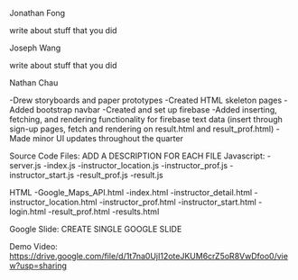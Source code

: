 Jonathan Fong

write about stuff that you did

Joseph Wang

write about stuff that you did

Nathan Chau

-Drew storyboards and paper prototypes
-Created HTML skeleton pages
-Added bootstrap navbar
-Created and set up firebase
-Added inserting, fetching, and rendering functionality for firebase text data (insert through sign-up pages, fetch and rendering on result.html and result_prof.html)
-Made minor UI updates throughout the quarter

Source Code Files: ADD A DESCRIPTION FOR EACH FILE
Javascript:
-server.js
-index.js
-instructor_location.js
-instructor_prof.js
-instructor_start.js
-result_prof.js
-result.js

HTML
-Google_Maps_API.html
-index.html
-instructor_detail.html
-instructor_location.html
-instructor_prof.html
-instructor_start.html
-login.html
-result_prof.html
-results.html


Google Slide:
CREATE SINGLE GOOGLE SLIDE


Demo Video:
https://drive.google.com/file/d/1t7na0UjI12oteJKUM6crZ5oR8VwDfoo0/view?usp=sharing